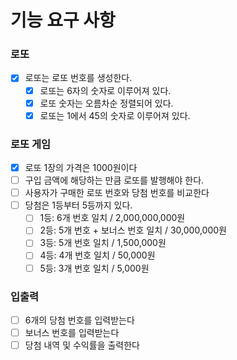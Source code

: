 # 기능 요구 사항

### 로또
- [x] 로또는 로또 번호를 생성한다.
    - [x] 로또는 6자의 숫자로 이루어져 있다.
    - [x] 로또 숫자는 오름차순 정렬되어 있다.
    - [x] 로또는 1에서 45의 숫자로 이루어져 있다.

### 로또 게임

- [x] 로또 1장의 가격은 1000원이다
- [ ] 구입 금액에 해당하는 만큼 로또를 발행해야 한다.
- [ ] 사용자가 구매한 로또 번호와 당첨 번호를 비교한다
- [ ] 당첨은 1등부터 5등까지 있다.
  - [ ] 1등: 6개 번호 일치 / 2,000,000,000원
  - [ ] 2등: 5개 번호 + 보너스 번호 일치 / 30,000,000원
  - [ ] 3등: 5개 번호 일치 / 1,500,000원
  - [ ] 4등: 4개 번호 일치 / 50,000원
  - [ ] 5등: 3개 번호 일치 / 5,000원

### 입출력

- [ ] 6개의 당첨 번호를 입력받는다
- [ ] 보너스 번호를 입력받는다
- [ ] 당첨 내역 및 수익률을 출력한다
